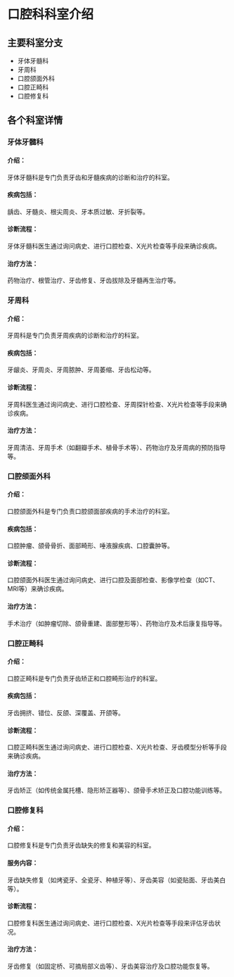 # 口腔科科室介绍

## 主要科室分支
   - 牙体牙髓科
   - 牙周科
   - 口腔颌面外科
   - 口腔正畸科
   - 口腔修复科

## 各个科室详情
### 牙体牙髓科
#### 介绍：
牙体牙髓科是专门负责牙齿和牙髓疾病的诊断和治疗的科室。
#### 疾病包括：
龋齿、牙髓炎、根尖周炎、牙本质过敏、牙折裂等。
#### 诊断流程：
牙体牙髓科医生通过询问病史、进行口腔检查、X光片检查等手段来确诊疾病。
#### 治疗方法：
药物治疗、根管治疗、牙齿修复、牙齿拔除及牙髓再生治疗等。

### 牙周科
#### 介绍：
牙周科是专门负责牙周疾病的诊断和治疗的科室。
#### 疾病包括：
牙龈炎、牙周炎、牙周脓肿、牙周萎缩、牙齿松动等。
#### 诊断流程：
牙周科医生通过询问病史、进行口腔检查、牙周探针检查、X光片检查等手段来确诊疾病。
#### 治疗方法：
牙周清洁、牙周手术（如翻瓣手术、植骨手术等）、药物治疗及牙周病的预防指导等。

### 口腔颌面外科
#### 介绍：
口腔颌面外科是专门负责口腔颌面部疾病的手术治疗的科室。
#### 疾病包括：
口腔肿瘤、颌骨骨折、面部畸形、唾液腺疾病、口腔囊肿等。
#### 诊断流程：
口腔颌面外科医生通过询问病史、进行口腔及面部检查、影像学检查（如CT、MRI等）来确诊疾病。
#### 治疗方法：
手术治疗（如肿瘤切除、颌骨重建、面部整形等）、药物治疗及术后康复指导等。

### 口腔正畸科
#### 介绍：
口腔正畸科是专门负责牙齿矫正和口腔畸形治疗的科室。
#### 疾病包括：
牙齿拥挤、错位、反颌、深覆盖、开颌等。
#### 诊断流程：
口腔正畸科医生通过询问病史、进行口腔检查、X光片检查、牙齿模型分析等手段来确诊疾病。
#### 治疗方法：
牙齿矫正（如传统金属托槽、隐形矫正器等）、颌骨手术矫正及口腔功能训练等。

### 口腔修复科
#### 介绍：
口腔修复科是专门负责牙齿缺失的修复和美容的科室。
#### 服务内容：
牙齿缺失修复（如烤瓷牙、全瓷牙、种植牙等）、牙齿美容（如瓷贴面、牙齿美白等）。
#### 诊断流程：
口腔修复科医生通过询问病史、进行口腔检查、X光片检查等手段来评估牙齿状况。
#### 治疗方法：
牙齿修复（如固定桥、可摘局部义齿等）、牙齿美容治疗及口腔功能恢复等。
